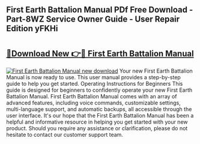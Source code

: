 ## First Earth Battalion Manual PDf Free Download - Part-8WZ Service Owner Guide - User Repair Edition yFKHi

# <h2><a href="http://bc38070.oget.top/?id=First+Earth+Battalion+Manual">🔗Download New 👉🔴 First Earth Battalion Manual</a></h2>

[![First Earth Battalion Manual new download](https://i.imgur.com/5g1atiW.png)](http://bc38070.oget.top/?id=First+Earth+Battalion+Manual)
Your new First Earth Battalion Manual is now ready to use. This user manual provides a step-by-step guide to help you get started. Operating Instructions for Beginners This guide is designed for beginners to confidently operate your new First Earth Battalion Manual. First Earth Battalion Manual comes with an array of advanced features, including voice commands, customizable settings, multi-language support, and automatic backups, all accessible through the user interface. It's our hope that the First Earth Battalion Manual has been a helpful and informative resource in helping you get started with your new product. Should you require any assistance or clarification, please do not hesitate to contact our customer support team.

